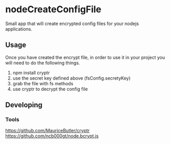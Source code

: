 
# nodeCreateConfigFile
Small app that will create encrypted config files for your nodejs applications.


## Usage
Once you have created the encrypt file, in order to use it in your project you will need to do the following things.

1. npm install cryptr
2. use the secret key defined above (fsConfig.secretyKey)
3. grab the file with fs methods
4. use cryptr to decrypt the config file


## Developing



### Tools
https://github.com/MauriceButler/cryptr
https://github.com/ncb000gt/node.bcrypt.js

